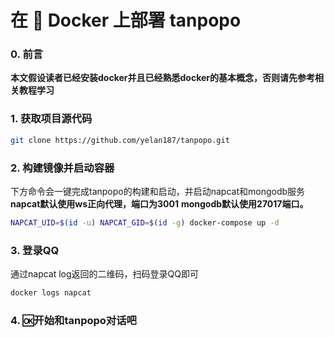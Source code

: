# 在 🐳 Docker 上部署 tanpopo

### 0. 前言

**本文假设读者已经安装docker并且已经熟悉docker的基本概念，否则请先参考相关教程学习** 

### 1. 获取项目源代码

```bash
git clone https://github.com/yelan187/tanpopo.git
```

### 2. 构建镜像并启动容器

下方命令会一键完成tanpopo的构建和启动，并启动napcat和mongodb服务
**napcat默认使用ws正向代理，端口为3001**
**mongodb默认使用27017端口。**

```bash
NAPCAT_UID=$(id -u) NAPCAT_GID=$(id -g) docker-compose up -d
```

### 3. 登录QQ

通过napcat log返回的二维码，扫码登录QQ即可

```bash
docker logs napcat
```

### 4. 🆗开始和tanpopo对话吧